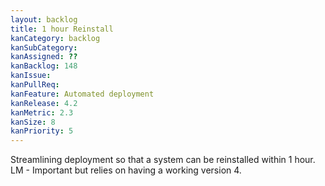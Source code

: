 ```yaml
---
layout: backlog
title: 1 hour Reinstall
kanCategory: backlog
kanSubCategory:
kanAssigned: ??
kanBacklog: 148
kanIssue:
kanPullReq:
kanFeature: Automated deployment
kanRelease: 4.2
kanMetric: 2.3
kanSize: 8
kanPriority: 5
---
```

Streamlining deployment so that a system can be reinstalled within 1 hour. LM - Important but relies on having a working version 4.
